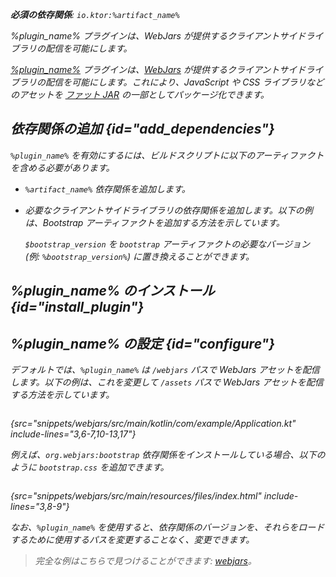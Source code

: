 [//]: # (title: Webjars)

<primary-label ref="server-plugin"/>

<var name="plugin_name" value="Webjars"/>
<var name="package_name" value="io.ktor.server.webjars"/>
<var name="artifact_name" value="ktor-server-webjars"/>

<tldr>
<p>
<b>必須の依存関係</b>: <code>io.ktor:%artifact_name%</code>
</p>
<var name="example_name" value="webjars"/>
<include from="lib.topic" element-id="download_example"/>
<include from="lib.topic" element-id="native_server_not_supported"/>
</tldr>

<link-summary>
%plugin_name% プラグインは、WebJars が提供するクライアントサイドライブラリの配信を可能にします。
</link-summary>

[%plugin_name%](https://api.ktor.io/ktor-server/ktor-server-plugins/ktor-server-webjars/io.ktor.server.webjars/-webjars.html) プラグインは、[WebJars](https://www.webjars.org/) が提供するクライアントサイドライブラリの配信を可能にします。これにより、JavaScript や CSS ライブラリなどのアセットを [ファット JAR](server-fatjar.md) の一部としてパッケージ化できます。

## 依存関係の追加 {id="add_dependencies"}
`%plugin_name%` を有効にするには、ビルドスクリプトに以下のアーティファクトを含める必要があります。
* `%artifact_name%` 依存関係を追加します。

  <include from="lib.topic" element-id="add_ktor_artifact"/>

* 必要なクライアントサイドライブラリの依存関係を追加します。以下の例は、Bootstrap アーティファクトを追加する方法を示しています。

  <var name="group_id" value="org.webjars"/>
  <var name="artifact_name" value="bootstrap"/>
  <var name="version" value="bootstrap_version"/>
  <include from="lib.topic" element-id="add_artifact"/>
  
  `$bootstrap_version` を `bootstrap` アーティファクトの必要なバージョン (例: `%bootstrap_version%`) に置き換えることができます。

## %plugin_name% のインストール {id="install_plugin"}

<include from="lib.topic" element-id="install_plugin"/>

## %plugin_name% の設定 {id="configure"}

デフォルトでは、`%plugin_name%` は `/webjars` パスで WebJars アセットを配信します。以下の例は、これを変更して `/assets` パスで WebJars アセットを配信する方法を示しています。

```kotlin
```
{src="snippets/webjars/src/main/kotlin/com/example/Application.kt" include-lines="3,6-7,10-13,17"}

例えば、`org.webjars:bootstrap` 依存関係をインストールしている場合、以下のように `bootstrap.css` を追加できます。

```html
```
{src="snippets/webjars/src/main/resources/files/index.html" include-lines="3,8-9"}

なお、`%plugin_name%` を使用すると、依存関係のバージョンを、それらをロードするために使用するパスを変更することなく、変更できます。

> 完全な例はこちらで見つけることができます: [webjars](https://github.com/ktorio/ktor-documentation/tree/%ktor_version%/codeSnippets/snippets/webjars)。